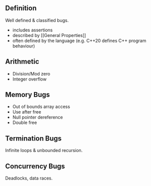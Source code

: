 ## Definition
Well defined & classified bugs.
- includes assertions
- described by [[General Properties]]
- often defined by the language (e.g. C++20 defines C++ program behaviour) 
## Arithmetic
- Division/Mod zero
- Integer overflow
## Memory Bugs
- Out of bounds array access
- Use after free 
- Null pointer dereference
- Double free
## Termination Bugs
Infinite loops & unbounded recursion.
## Concurrency Bugs
Deadlocks, data races.